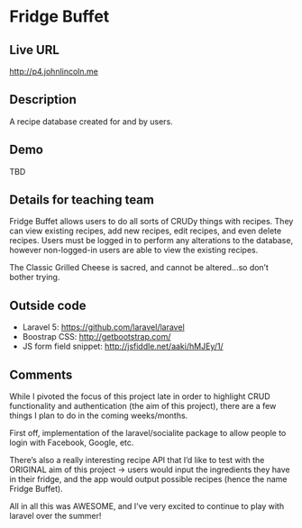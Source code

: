 # Fridge Buffet

## Live URL
<http://p4.johnlincoln.me>

## Description
A recipe database created for and by users.

## Demo
TBD

## Details for teaching team
Fridge Buffet allows users to do all sorts of CRUDy things with recipes. They can view existing recipes, add new recipes, edit recipes, and even delete recipes. Users must be logged in to perform any alterations to the database, however non-logged-in users are able to view the existing recipes.

The Classic Grilled Cheese is sacred, and cannot be altered...so don’t bother trying.

## Outside code
* Laravel 5: <https://github.com/laravel/laravel>
* Boostrap CSS: <http://getbootstrap.com/>
* JS form field snippet: <http://jsfiddle.net/aaki/hMJEy/1/>

## Comments
While I pivoted the focus of this project late in order to highlight CRUD functionality and authentication (the aim of this project), there are a few things I plan to do in the coming weeks/months.

First off, implementation of the laravel/socialite package to allow people to login with Facebook, Google, etc.

There’s also a really interesting recipe API that I’d like to test with the ORIGINAL aim of this project -> users would input the ingredients they have in their fridge, and the app would output possible recipes (hence the name Fridge Buffet).

All in all this was AWESOME, and I’ve very excited to continue to play with laravel over the summer!
